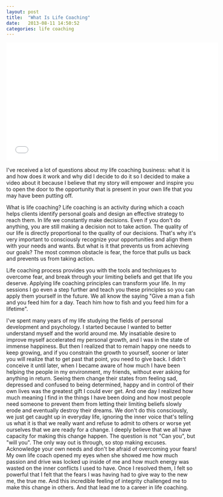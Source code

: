 ```yaml
---
layout: post
title:  "What Is Life Coaching"
date:   2013-08-11 14:50:52
categories: life coaching
---
```


<iframe width="560" height="315" src="//www.youtube.com/embed/yiAFFIZQRM8" frameborder="0" allowfullscreen></iframe>
<br />
<p>I've received a lot of questions about my life coaching business: what it is and how does it work and why did I decide to do it so I decided to make a video about it because I believe that my story will empower and inspire you to open the door to the opportunity that is present in your own life that you may have been putting off. </p>
<p>What is life coaching? Life coaching is an activity during which a coach helps clients identify personal goals and design an effective strategy to reach them. In life we constantly make decisions. Even if you don't do anything, you are still making a decision not to take action. The quality of our life is directly proportional to the quality of our decisions. That's why it's very important to consciously recognize your opportunities and align them with your needs and wants. But what is it that prevents us from achieving our goals? The most common obstacle is fear, the force that pulls us back and prevents us from taking action.</p>
<p>Life coaching process provides you with the tools and techniques to overcome fear, and break through your limiting beliefs and get that life you deserve. Applying life coaching principles can transform your life. In my sessions I go even a step further and teach you these principles so you can apply them yourself in the future. We all know the saying "Give a man a fish and you feed him for a day. Teach him how to fish and you feed him for a lifetime".</p>
<p>I've spent many years of my life studying the fields of personal development and psychology. I started because I wanted to better understand myself and the world around me. My insatiable desire to improve myself accelerated my personal growth, and I was in the state of immense happiness. But then I realized that to remain happy one needs to keep growing, and if you constrain the growth to yourself, sooner or later you will realize that to get past that point, you need to give back. I didn't conceive it until later, when I became aware of how much I have been helping the people in my environment, my friends, without ever asking for anything in return. Seeing them change their states from feeling sad, depressed and confused to being determined, happy and in control of their own lives was the greatest gift I could ever get. And one day I realized how much meaning I find in the things I have been doing and how most people need someone to prevent them from letting their limiting beliefs slowly erode and eventually destroy their dreams. We don't do this consciously, we just get caught up in everyday life, ignoring the inner voice that's telling us what it is that we really want and refuse to admit to others or worse yet ourselves that we are ready for a change. I deeply believe that we all have capacity for making this change happen. The question is not "Can you", but "will you". The only way out is through, so stop making excuses. Acknowledge your own needs and don't be afraid of overcoming your fears! My own life coach opened my eyes when she showed me how much passion and drive was locked up inside of me and how much energy was wasted on the inner conflicts I used to have. Once I resolved them, I felt so powerful that I felt that the fears I was having had to give way to the new me, the true me. And this incredible feeling of integrity challenged me to make this change in others. And that lead me to a career in life coaching.</p>
